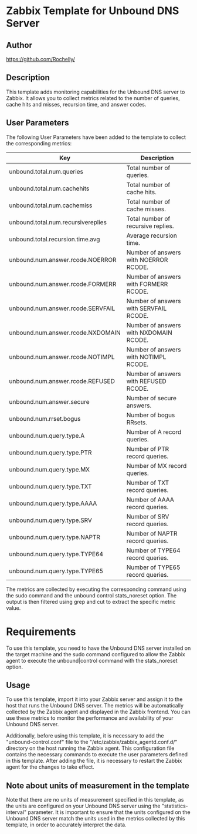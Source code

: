 #   Zabbix Template for Unbound DNS Server

##  Author

https://github.com/Rochelly/

## Description


This template adds monitoring capabilities for the Unbound DNS server to Zabbix. It allows you to collect metrics related to the number of queries, cache hits and misses, recursion time, and answer codes.

## User Parameters
The following User Parameters have been added to the template to collect the corresponding metrics:

| Key | Description|
|-|-|
|unbound.total.num.queries | Total number of queries.|
unbound.total.num.cachehits | Total number of cache hits.
unbound.total.num.cachemiss | Total number of cache misses.
unbound.total.num.recursivereplies | Total number of recursive replies.
unbound.total.recursion.time.avg | Average recursion time.
unbound.num.answer.rcode.NOERROR | Number of answers with NOERROR RCODE.
unbound.num.answer.rcode.FORMERR | Number of answers with FORMERR RCODE.
unbound.num.answer.rcode.SERVFAIL | Number of answers with SERVFAIL RCODE.
unbound.num.answer.rcode.NXDOMAIN | Number of answers with NXDOMAIN RCODE.
unbound.num.answer.rcode.NOTIMPL | Number of answers with NOTIMPL RCODE.
unbound.num.answer.rcode.REFUSED | Number of answers with REFUSED RCODE.
unbound.num.answer.secure | Number of secure answers.
unbound.num.rrset.bogus | Number of bogus RRsets.
unbound.num.query.type.A | Number of A record queries.
unbound.num.query.type.PTR | Number of PTR record queries.
unbound.num.query.type.MX | Number of MX record queries.
unbound.num.query.type.TXT | Number of TXT record queries.
unbound.num.query.type.AAAA | Number of AAAA record queries.
unbound.num.query.type.SRV | Number of SRV record queries.
unbound.num.query.type.NAPTR | Number of NAPTR record queries.
unbound.num.query.type.TYPE64 | Number of TYPE64 record queries.
unbound.num.query.type.TYPE65 | Number of TYPE65 record queries.


The metrics are collected by executing the corresponding command using the sudo command and the unbound control stats_noreset option. The output is then filtered using grep and cut to extract the specific metric value.

# Requirements
To use this template, you need to have the Unbound DNS server installed on the target machine and the sudo command configured to allow the Zabbix agent to execute the unbound|control command with the stats_noreset option.

## Usage
To use this template, import it into your Zabbix server and assign it to the host that runs the Unbound DNS server. The metrics will be automatically collected by the Zabbix agent and displayed in the Zabbix frontend. You can use these metrics to monitor the performance and availability of your Unbound DNS server.

Additionally, before using this template, it is necessary to add the "unbound-control.conf" file to the "/etc/zabbix/zabbix_agentd.conf.d/" directory on the host running the Zabbix agent. This configuration file contains the necessary commands to execute the user parameters defined in this template. After adding the file, it is necessary to restart the Zabbix agent for the changes to take effect.

## Note about units of measurement in the template
Note that there are no units of measurement specified in this template, as the units are configured on your Unbound DNS server using the "statistics-interval" parameter. It is important to ensure that the units configured on the Unbound DNS server match the units used in the metrics collected by this template, in order to accurately interpret the data.